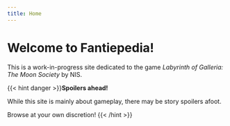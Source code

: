 ```yaml
---
title: Home
---
```


# Welcome to Fantiepedia!

This is a work-in-progress site dedicated to the game *Labyrinth of Galleria: The Moon Society* by NIS.

{{< hint danger >}}**Spoilers ahead!**

While this site is mainly about gameplay, there may be story spoilers afoot.

Browse at your own discretion!
{{< /hint >}}